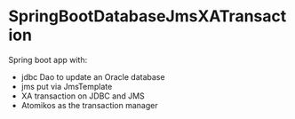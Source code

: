 # SpringBootDatabaseJmsXATransaction
Spring boot app with:<br/>
  * jdbc Dao to update an Oracle database
  * jms put via JmsTemplate
  * XA transaction on JDBC and JMS
  * Atomikos as the transaction manager<br/>

